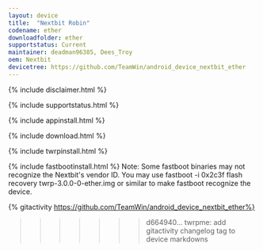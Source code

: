 ```yaml
---
layout: device
title:  "Nextbit Robin"
codename: ether
downloadfolder: ether
supportstatus: Current
maintainer: deadman96385, Dees_Troy
oem: Nextbit
devicetree: https://github.com/TeamWin/android_device_nextbit_ether
---
```


{% include disclaimer.html %}

{% include supportstatus.html %}

{% include appinstall.html %}

{% include download.html %}

{% include twrpinstall.html %}

{% include fastbootinstall.html %}
Note: Some fastboot binaries may not recognize the Nextbit's vendor ID. You may use fastboot -i 0x2c3f flash recovery twrp-3.0.0-0-ether.img or similar to make fastboot recognize the device.

{% gitactivity  https://github.com/TeamWin/android_device_nextbit_ether%}
>>>>>>> d664940... twrpme: add gitactivity changelog tag to device markdowns
